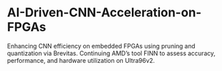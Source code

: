 # AI-Driven-CNN-Acceleration-on-FPGAs
Enhancing CNN efficiency on embedded FPGAs using pruning and quantization via Brevitas. Continuing AMD’s tool FINN to assess accuracy, performance, and hardware utilization on Ultra96v2.
